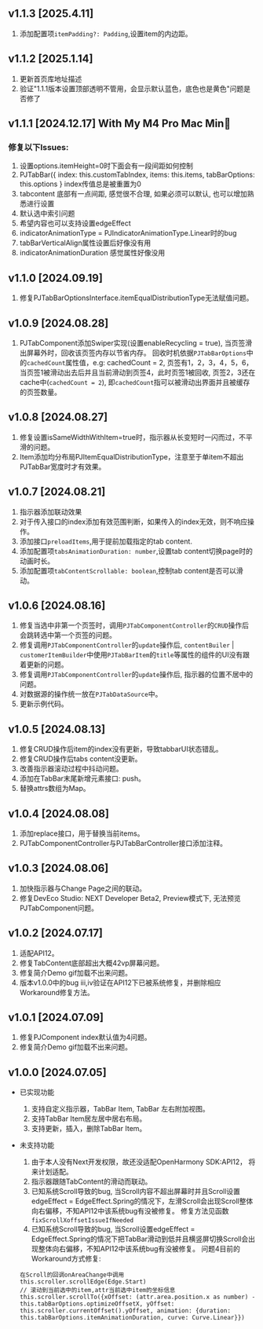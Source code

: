 ## v1.1.3 [2025.4.11]
1. 添加配置项`itemPadding?: Padding`,设置item的内边距。

## v1.1.2 [2025.1.14]
1. 更新首页库地址描述
2. 验证"1.1.1版本设置顶部透明不管用，会显示默认蓝色，底色也是黄色"问题是否修了

## v1.1.1 [2024.12.17] With My M4 Pro Mac Min🌝
### 修复以下Issues:
1. 设置options.itemHeight=0时下面会有一段间距如何控制
2. PJTabBar({ index: this.customTabIndex, items: this.items, tabBarOptions: this.options } index传值总是被重置为0
3. tabcontent 底部有一点间距, 感觉很不合理, 如果必须可以默认, 也可以增加熟悉进行设置
4. 默认选中索引问题
5. 希望内容也可以支持设置edgeEffect
6. indicatorAnimationType = PJIndicatorAnimationType.Linear时的bug
7. tabBarVerticalAlign属性设置后好像没有用
8. indicatorAnimationDuration 感觉属性好像没用

## v1.1.0 [2024.09.19]
1. 修复PJTabBarOptionsInterface.itemEqualDistributionType无法赋值问题。

## v1.0.9 [2024.08.28]
1. PJTabComponent添加Swiper实现(设置enableRecycling = true), 当页签滑出屏幕外时，回收该页签内存以节省内存。
   回收时机依据`PJTabBarOptions`中的`cachedCount`属性值，e.g: cachedCount = 2, 页签有1，2，3，4，5，6，当页签1被滑动出去后并且当前滑动到页签4，此时页签1被回收, 页签2，3还在cache中(`cachedCount = 2`), 即`cachedCount`指可以被滑动出界面并且被缓存的页签数量。

## v1.0.8 [2024.08.27]
1. 修复设置isSameWidthWithItem=true时，指示器从长变短时一闪而过，不平滑的问题。
2. Item添加均分布局PJItemEqualDistributionType，注意至于单item不超出PJTabBar宽度时才有效果。

## v1.0.7 [2024.08.21]
1. 指示器添加联动效果
2. 对于传入接口的index添加有效范围判断，如果传入的index无效，则不响应操作。
3. 添加接口`preloadItems`,用于提前加载指定的tab content.
4. 添加配置项`tabsAnimationDuration: number`,设置tab content切换page时的动画时长。
5. 添加配置项`tabContentScrollable: boolean`,控制tab content是否可以滑动。

## v1.0.6 [2024.08.16]
1. 修复当选中非第一个页签时，调用`PJTabComponentController`的`CRUD`操作后会跳转选中第一个页签的问题。
2. 修复调用`PJTabComponentController`的`update`操作后, `contentBuiler` | `customerItemBuilder`中使用`PJTabBarItem`的`title`等属性的组件的UI没有跟着更新的问题。
3. 修复调用`PJTabComponentController`的`update`操作后, 指示器的位置不居中的问题。
4. 对数据源的操作统一放在`PJTabDataSource`中。
5. 更新示例代码。

## v1.0.5 [2024.08.13]
1. 修复CRUD操作后item的index没有更新，导致tabbarUI状态错乱。
2. 修复CRUD操作后tabs content没更新。
3. 改善指示器滚动过程中抖动问题。
4. 添加在TabBar末尾新增元素接口: push。
5. 替换attrs数组为Map。

## v1.0.4 [2024.08.08]
1. 添加replace接口，用于替换当前items。
2. PJTabComponentController与PJTabBarController接口添加注释。

## v1.0.3 [2024.08.06]
1. 加快指示器与Change Page之间的联动。
2. 修复DevEco Studio: NEXT Developer Beta2, Preview模式下, 无法预览PJTabComponent问题。

## v1.0.2 [2024.07.17]
1. 适配API12。
2. 修复TabContent底部超出大概42vp屏幕问题。
3. 修复简介Demo gif加载不出来问题。
4. 版本v1.0.0中的bug iii,iv验证在API12下已被系统修复，并删除相应Workaround修复方法。

## v1.0.1 [2024.07.09]
1. 修复PJComponent index默认值为4问题。
2. 修复简介Demo gif加载不出来问题。

## v1.0.0 [2024.07.05]

- 已实现功能
  1. 支持自定义指示器，TabBar Item, TabBar 左右附加视图。
  2. 支持TabBar Item居左居中居右布局。
  3. 支持更新，插入，删除TabBar Item。

- 未支持功能
  1. 由于本人没有Next开发权限，故还没适配OpenHarmony SDK:API12， 将来计划适配。
  2. 指示器跟随TabContent的滑动而联动。
  3. 已知系统Scroll导致的bug, 当Scroll内容不超出屏幕时并且Scroll设置edgeEffect = EdgeEffect.Spring的情况下，左滑Scroll会出现Scroll整体向右偏移，不知API12中该系统bug有没被修复。
     修复方法见函数`fixScrollXoffsetIssueIfNeeded`
  4. 已知系统Scroll导致的bug, 当Scroll设置edgeEffect = EdgeEffect.Spring的情况下把TabBar滑动到低并且横竖屏切换Scroll会出现整体向右偏移，不知API12中该系统bug有没被修复。
     问题4目前的Workaround方式修复:
    ````
  在Scroll的回调onAreaChange中调用
  this.scroller.scrollEdge(Edge.Start)
  // 滚动到当前选中的item,attr当前选中item的坐标信息
  this.scroller.scrollTo({xOffset: (attr.area.position.x as number) - this.tabBarOptions.optimizeOffsetX, yOffset: this.scroller.currentOffset().yOffset, animation: {duration: this.tabBarOptions.itemAnimationDuration, curve: Curve.Linear}})
    ````